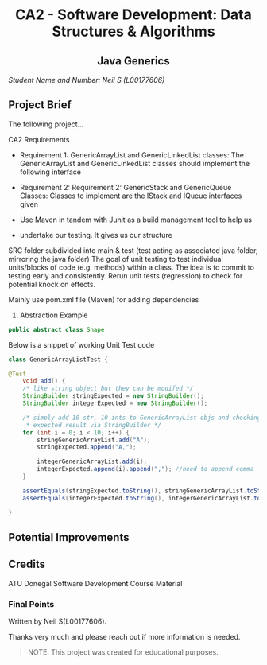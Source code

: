 <h1 align="center">CA2 - Software Development: Data Structures & Algorithms  </h1>

<h2 align="center">Java Generics</h2>

*Student Name and Number: Neil S (L00177606)*

## **Project Brief**

The following project...

CA2 Requirements 

* Requirement 1: GenericArrayList and GenericLinkedList classes:
The GenericArrayList and GenericLinkedList classes
should implement the following interface 
* Requirement 2: Requirement 2: GenericStack and GenericQueue Classes:
Classes to implement are the IStack and IQueue interfaces given

* Use Maven in tandem with Junit as a build management tool to help us 
* undertake our testing. It gives us our structure

SRC folder subdivided into main & test (test acting as associated java folder, mirroring the java folder)
The goal of unit testing to test individual units/blocks of code (e.g. methods) within a class.
The idea is to commit to testing early and consistently. Rerun unit tests (regression) to check for potential knock on effects.

Mainly use pom.xml file (Maven) for adding dependencies 

1. Abstraction Example
```java
public abstract class Shape
```

Below is a snippet of working Unit Test code 
```java
class GenericArrayListTest { 

@Test
    void add() {
    /* like string object but they can be modifed */
    StringBuilder stringExpected = new StringBuilder();
    StringBuilder integerExpected = new StringBuilder();

    /* simply add 10 str, 10 ints to GenericArrayList objs and checking against
     * expected result via StringBuilder */
    for (int i = 0; i < 10; i++) {
        stringGenericArrayList.add("A");
        stringExpected.append("A,");

        integerGenericArrayList.add(i);
        integerExpected.append(i).append(","); //need to append comma
    }

    assertEquals(stringExpected.toString(), stringGenericArrayList.toString());
    assertEquals(integerExpected.toString(), integerGenericArrayList.toString());

}
```


## Potential Improvements


## Credits
ATU Donegal Software Development Course Material

### Final Points

Written by Neil S(L00177606).

Thanks very much and please reach out if more information is needed.

> NOTE: This project was created for educational purposes.
